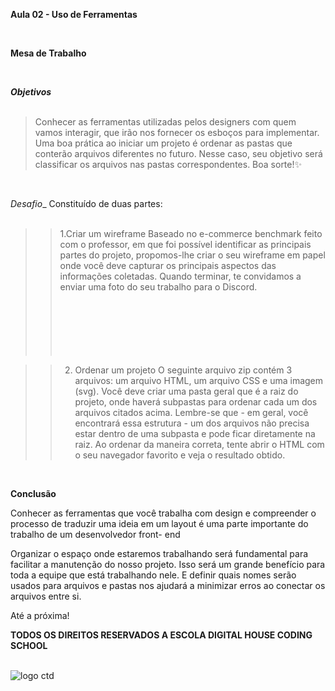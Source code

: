 __Aula 02 - Uso de Ferramentas__

<br>

__Mesa de Trabalho__

<br>

__*Objetivos*__ 
<br><br>
>Conhecer as ferramentas utilizadas pelos designers com quem vamos interagir, que irão nos fornecer os esboços para implementar. 
Uma boa prática ao iniciar um projeto é ordenar as pastas que conterão arquivos diferentes no futuro. Nesse caso, seu objetivo será classificar os arquivos nas pastas correspondentes. 
Boa sorte!✨ 


<br>

  _Desafio__
Constituído de duas partes: 
 <br> <br>
 
 
 
>>1.Criar um wireframe 
Baseado no e-commerce benchmark feito com o professor, em que foi possível identificar as principais partes do projeto, propomos-lhe criar o seu wireframe em papel onde você deve capturar os principais aspectos das informações coletadas. Quando terminar, te convidamos a enviar uma foto do seu trabalho para o Discord. 
<br><br><br><br><br><br><br>




>>2. Ordenar um projeto
O seguinte arquivo zip contém 3 arquivos: um arquivo HTML, um arquivo CSS e uma imagem (svg). Você deve criar uma pasta geral que é a raiz do projeto, onde haverá subpastas para ordenar cada um dos arquivos citados acima. Lembre-se que - em geral, você encontrará essa estrutura - um dos arquivos não precisa estar dentro de uma subpasta e pode ficar diretamente na raiz. Ao ordenar da maneira correta, tente abrir o HTML com o seu navegador favorito e veja o resultado obtido.
<br>


__Conclusão__ 

Conhecer as ferramentas que você trabalha com design e compreender o processo de traduzir uma ideia em um layout é uma parte importante do trabalho de um desenvolvedor front- end 

Organizar o espaço onde estaremos trabalhando será fundamental para facilitar a manutenção do nosso projeto. Isso será um grande benefício para toda a equipe que está trabalhando nele. E definir quais nomes serão usados ​​para arquivos e pastas nos ajudará a minimizar erros ao conectar os arquivos entre si. 

Até a próxima! 


__TODOS OS DIREITOS RESERVADOS A ESCOLA DIGITAL HOUSE CODING SCHOOL__
<br> <br>

<img href="https://vidadeempresa.com.br/wp-content/uploads/2021/02/curso.png" alt='logo ctd'/>
